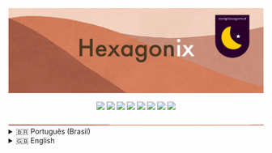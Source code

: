 <p align="center">
<img src="https://github.com/hexagonix/Doc/blob/main/Img/banner.png">
</p>

<div align="center">

![](https://img.shields.io/github/license/hexagonix/Doc.svg)
![](https://img.shields.io/github/stars/hexagonix/Doc.svg)
![](https://img.shields.io/github/issues/hexagonix/Doc.svg)
![](https://img.shields.io/github/issues-closed/hexagonix/Doc.svg)
![](https://img.shields.io/github/issues-pr/hexagonix/Doc.svg)
![](https://img.shields.io/github/issues-pr-closed/hexagonix/Doc.svg)
![](https://img.shields.io/github/downloads/hexagonix/Doc/total.svg)
![](https://img.shields.io/github/release/hexagonix/Doc.svg)

</div>

<!-- Vai funcionar como <hr> -->

<img src="https://github.com/hexagonix/Doc/blob/main/Img/hr.png" width="100%" height="2px" />

<details title="Português (Brasil)" align='left'>
<br>
<summary align='left'>🇧🇷 Português (Brasil)</summary>

> **A documentação está em construção.**

* 1️⃣ [Documentação do Hexagonix](https://github.com/hexagonix/Doc/tree/main/Hexagonix/Hexagonix.pt.md)
* 2️⃣ [Documentação do Hexagon](https://github.com/hexagonix/Doc/tree/main/Hexagon/README.pt.md)
* 3️⃣ [Documentação do HBoot](https://github.com/hexagonix/Doc/tree/main/HBoot/README.pt.md) 
* ⚒️ [Construir o sistema](https://github.com/hexagonix/build/blob/main/README.pt.md)

</details>

<details title="English" align='left'>
<br>
<summary align='left'>🇬🇧 English</summary>

> **The documentation is under constrution.**

* 1️⃣ [Hexagonix Documentation](https://github.com/hexagonix/Doc/tree/main/Hexagonix/Hexagonix.en.md)
* 2️⃣ [Hexagon Documentation](https://github.com/hexagonix/Doc/tree/main/Hexagon/README.en.md)
* 3️⃣ [HBoot Documentation](https://github.com/hexagonix/Doc/tree/main/HBoot/README.en.md)
* ⚒️ [Build the system](https://github.com/hexagonix/build/blob/main/README.en.md)

</details>

<!--

Versão deste arquivo: 1.0

-->
